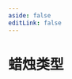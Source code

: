```yaml
---
aside: false
editLink: false
---
```


# 蜡烛类型

<script setup>
import Chart from '../components/sample/Chart.vue'
import { js, html, css } from '../components/sample/candle-type/index.js'
</script>
<Chart :js="js" :html="html" :css="css" title="蜡烛类型"/>

<!--@include: @/components/sample/candle-type/index.md-->